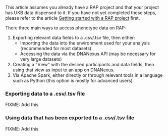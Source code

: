 This article assumes you already have a RAP project and that your project has UKB data dispensed to it. If you have not yet completed these steps, please refer to the article [Getting started with a RAP project](02-Getting-started-with-a-RAP-project.md) first.

There three main ways to access phenotype data on RAP:
1. Exporting relevant data fields to a .csv/.tsv file, then either:
   * Importing the data into the environment used for your analysis (recommended for most datasets)
   * Accessing the data via the DNANexus API (may be necessary for very large datasets)
2. Creating a "View" with the desired participants and data fields, then using that view as input to an app on DNANexus.
3. Via Apache Spark, either directly or through relevant tools in a language such as Python (this option is mostly for advanced users)

### Exporting data to a .csv/.tsv file
FIXME: Add this

### Using data that has been exported to a .csv/.tsv file
FIXME: Add this
